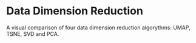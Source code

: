 # Data Dimension Reduction
A visual comparison of four data dimension reduction algorythms: UMAP, TSNE, SVD and PCA.
